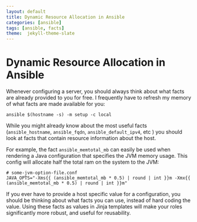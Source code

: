 ```yaml
---
layout: default
title: Dynamic Resource Allocation in Ansible
categories: [ansible]
tags: [ansible, facts]
theme:  jekyll-theme-slate
---
```

# Dynamic Resource Allocation in Ansible

Whenever configuring a server, you should always think about what facts are already provided to you for free. I frequently have to refresh my memory of what facts are made available for you:
```
ansible $(hostname -s) -m setup -c local
```
While you might already know about the most useful facts (`ansible_hostname`, `ansible_fqdn`, `ansible_default_ipv4`, etc ) you should look at facts that contain resource information about the host.

For example, the fact `ansible_memtotal_mb` can easily be used when rendering a Java configuration that specifies the JVM memory usage. This config will allocate half the total ram on the system to the JVM:

```
# some-jvm-option-file.conf
JAVA_OPTS="-Xms{{ (ansible_memtotal_mb * 0.5) | round | int }}m -Xmx{{ (ansible_memtotal_mb * 0.5) | round | int }}m"
```

If you ever have to provide a host specific value for a configuration, you should be thinking about what facts you can use, instead of hard coding the value. Using these facts as values in Jinja templates will make your roles significantly more robust, and useful for reusability. 